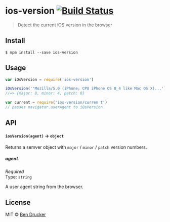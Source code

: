 # ios-version [![Build Status](https://travis-ci.org/bendrucker/ios-version.svg?branch=master)](https://travis-ci.org/bendrucker/ios-version)

> Detect the current iOS version in the browser


## Install

```
$ npm install --save ios-version
```


## Usage

```js
var iOsVersion = require('ios-version')

iOsVersion('"Mozilla/5.0 (iPhone; CPU iPhone OS 8_4 like Mac OS X)...')
//=> {major: 8, minor: 4, patch: 0}

var current = require('ios-version/curren t')
// passes navigator.userAgent to iOsVersion
```

## API

#### `iosVersion(agent)` -> `object`

Returns a semver object with `major` / `minor` / `patch` version numbers.

##### agent

*Required*  
Type: `string`

A user agent string from the browser.


## License

MIT © [Ben Drucker](http://bendrucker.me)
